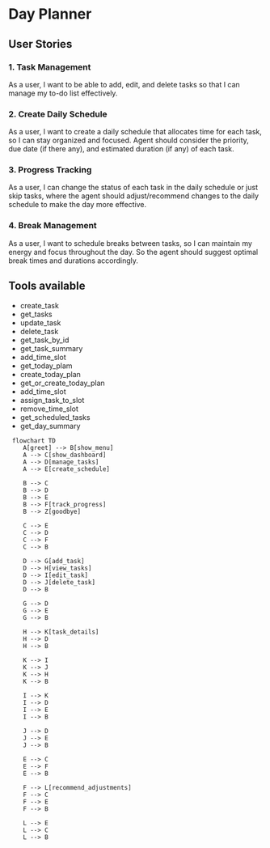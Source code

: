 # Day Planner

## User Stories
### 1. Task Management
As a user, I want to be able to add, edit, and delete tasks so that I can manage my to-do list effectively.

### 2. Create Daily Schedule
As a user, I want to create a daily schedule that allocates time for each task, so I can stay organized and focused.
Agent should consider the priority, due date (if there any), and estimated duration (if any) of each task.

### 3. Progress Tracking
As a user, I can change the status of each task in the daily schedule or just skip tasks, where the agent should adjust/recommend
changes to the daily schedule to make the day more effective.

### 4. Break Management
As a user, I want to schedule breaks between tasks, so I can maintain my energy and focus throughout the day. So the agent should suggest optimal break times and durations accordingly.

## Tools available
- create_task
- get_tasks
- update_task
- delete_task
- get_task_by_id
- get_task_summary
- add_time_slot
- get_today_plam
- create_today_plan
- get_or_create_today_plan
- add_time_slot
- assign_task_to_slot
- remove_time_slot
- get_scheduled_tasks
- get_day_summary

```mermaid
 flowchart TD
    A[greet] --> B[show_menu]
    A --> C[show_dashboard]
    A --> D[manage_tasks]
    A --> E[create_schedule]
    
    B --> C
    B --> D
    B --> E
    B --> F[track_progress]
    B --> Z[goodbye]
    
    C --> E
    C --> D
    C --> F
    C --> B
    
    D --> G[add_task]
    D --> H[view_tasks]
    D --> I[edit_task]
    D --> J[delete_task]
    D --> B
    
    G --> D
    G --> E
    G --> B
    
    H --> K[task_details]
    H --> D
    H --> B
    
    K --> I
    K --> J
    K --> H
    K --> B
    
    I --> K
    I --> D
    I --> E
    I --> B
    
    J --> D
    J --> E
    J --> B
    
    E --> C
    E --> F
    E --> B
    
    F --> L[recommend_adjustments]
    F --> C
    F --> E
    F --> B
    
    L --> E
    L --> C
    L --> B
```